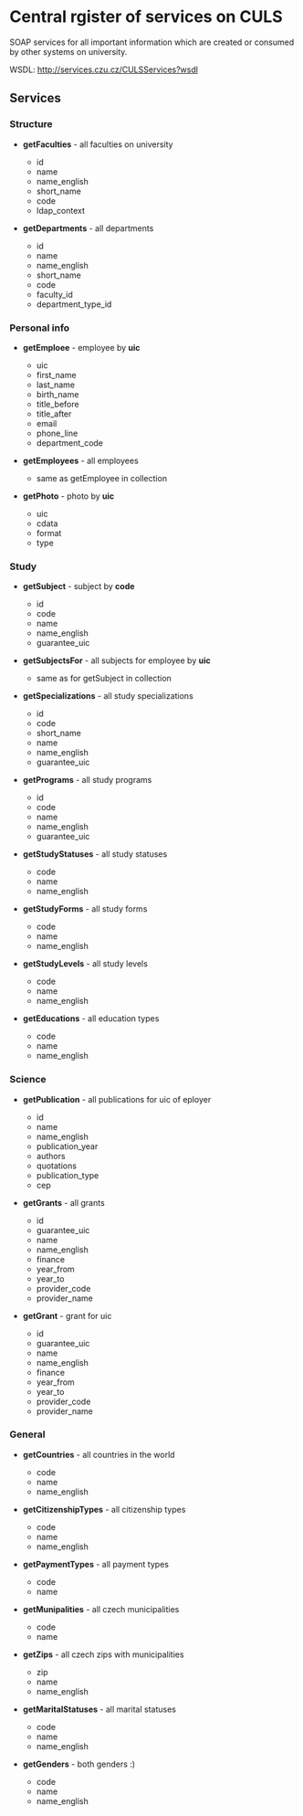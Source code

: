 # Central rgister of services on CULS

SOAP services for all important information which are created or consumed by
other systems on university.

WSDL: http://services.czu.cz/CULSServices?wsdl

## Services

### **Structure**

* **getFaculties** - all faculties on university

  * id
  * name
  * name_english
  * short_name
  * code
  * ldap_context

* **getDepartments** - all departments

  * id
  * name
  * name_english
  * short_name
  * code
  * faculty_id
  * department_type_id

### **Personal info**

* **getEmploee** - employee by **uic**

  * uic
  * first_name
  * last_name
  * birth_name
  * title_before
  * title_after
  * email
  * phone_line
  * department_code

* **getEmployees** - all employees

  * same as getEmployee in collection

* **getPhoto** - photo by **uic**

  * uic
  * cdata
  * format
  * type

### **Study**

* **getSubject** - subject by **code**

  * id
  * code
  * name
  * name_english
  * guarantee_uic

* **getSubjectsFor** - all subjects for employee by **uic**

  * same as for getSubject in collection

* **getSpecializations** - all study specializations

  * id
  * code
  * short_name
  * name
  * name_english
  * guarantee_uic

* **getPrograms** - all study programs

  * id
  * code
  * name
  * name_english
  * guarantee_uic

* **getStudyStatuses** - all study statuses

  * code
  * name
  * name_english

* **getStudyForms** - all study forms

  * code
  * name
  * name_english

* **getStudyLevels** - all study levels

  * code
  * name
  * name_english

* **getEducations** - all education types

  * code
  * name
  * name_english

### **Science**

* **getPublication** - all publications for uic of eployer

  * id
  * name
  * name_english
  * publication_year
  * authors
  * quotations
  * publication_type
  * cep

* **getGrants** - all grants

  * id
  * guarantee_uic
  * name
  * name_english
  * finance
  * year_from
  * year_to
  * provider_code
  * provider_name

* **getGrant** - grant for uic

  * id
  * guarantee_uic
  * name
  * name_english
  * finance
  * year_from
  * year_to
  * provider_code
  * provider_name

### **General**

* **getCountries** - all countries in the world

  * code
  * name
  * name_english

* **getCitizenshipTypes** - all citizenship types

  * code
  * name
  * name_english

* **getPaymentTypes** - all payment types

  * code
  * name

* **getMunipalities** - all czech municipalities

  * code
  * name

* **getZips** - all czech zips with municipalities

  * zip
  * name
  * name_english

* **getMaritalStatuses** - all marital statuses

  * code
  * name
  * name_english

* **getGenders** - both genders :)

  * code
  * name
  * name_english

